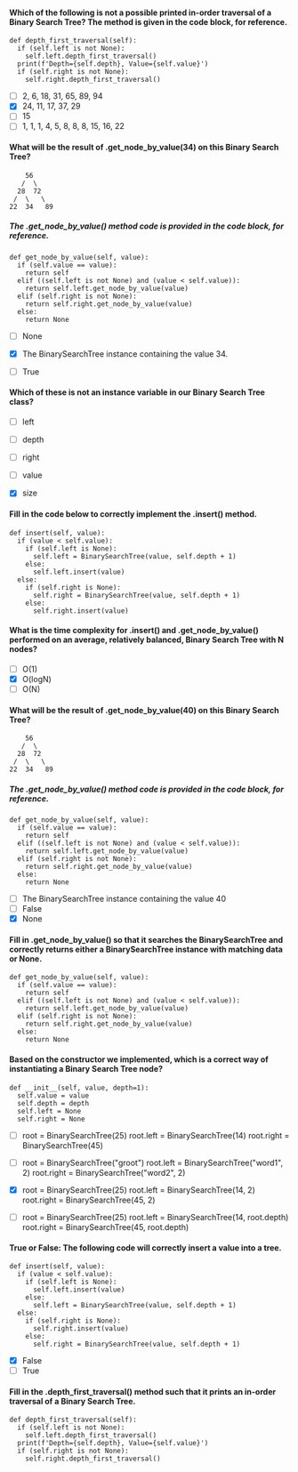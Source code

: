 #### Which of the following is not a possible printed in-order traversal of a Binary Search Tree? The method is given in the code block, for reference.

    def depth_first_traversal(self):
      if (self.left is not None):
        self.left.depth_first_traversal()
      print(f'Depth={self.depth}, Value={self.value}')
      if (self.right is not None):
        self.right.depth_first_traversal()

- [ ] 2, 6, 18, 31, 65, 89, 94
- [x] 24, 11, 17, 37, 29
- [ ] 15
- [ ] 1, 1, 1, 4, 5, 8, 8, 8, 15, 16, 22

#### What will be the result of .get_node_by_value(34) on this Binary Search Tree?

        56
       /  \
      28  72
     /  \   \
    22  34   89

##### The .get_node_by_value() method code is provided in the code block, for reference.

    def get_node_by_value(self, value):
      if (self.value == value):
        return self
      elif ((self.left is not None) and (value < self.value)):
        return self.left.get_node_by_value(value)
      elif (self.right is not None):
        return self.right.get_node_by_value(value)
      else:
        return None

- [ ] None
- [x] The BinarySearchTree instance containing the value 34.
- [ ] True


#### Which of these is not an instance variable in our Binary Search Tree class?

- [ ] left
- [ ] depth
- [ ] right
- [ ] value
- [x] size


#### Fill in the code below to correctly implement the .insert() method.

    def insert(self, value):
      if (value < self.value):
        if (self.left is None):
          self.left = BinarySearchTree(value, self.depth + 1)
        else:
          self.left.insert(value)
      else:
        if (self.right is None):
          self.right = BinarySearchTree(value, self.depth + 1)
        else:
          self.right.insert(value)


#### What is the time complexity for .insert() and .get_node_by_value() performed on an average, relatively balanced, Binary Search Tree with N nodes?

- [ ] O(1)
- [x] O(logN)
- [ ] O(N)

#### What will be the result of .get_node_by_value(40) on this Binary Search Tree?

        56
       /  \
      28  72
     /  \   \
    22  34   89

##### The .get_node_by_value() method code is provided in the code block, for reference.

    def get_node_by_value(self, value):
      if (self.value == value):
        return self
      elif ((self.left is not None) and (value < self.value)):
        return self.left.get_node_by_value(value)
      elif (self.right is not None):
        return self.right.get_node_by_value(value)
      else:
        return None


- [ ] The BinarySearchTree instance containing the value 40
- [ ] False
- [x] None

#### Fill in .get_node_by_value() so that it searches the BinarySearchTree and correctly returns either a BinarySearchTree instance with matching data or None.

    def get_node_by_value(self, value):
      if (self.value == value):
        return self
      elif ((self.left is not None) and (value < self.value)):
        return self.left.get_node_by_value(value)
      elif (self.right is not None):
        return self.right.get_node_by_value(value)
      else:
        return None


#### Based on the constructor we implemented, which is a correct way of instantiating a Binary Search Tree node?

    def __init__(self, value, depth=1):
      self.value = value
      self.depth = depth
      self.left = None
      self.right = None


- [ ] root = BinarySearchTree(25)
      root.left = BinarySearchTree(14)
      root.right = BinarySearchTree(45)

- [ ] root = BinarySearchTree("groot")
      root.left = BinarySearchTree("word1", 2)
      root.right = BinarySearchTree("word2", 2)

- [x] root = BinarySearchTree(25)
      root.left = BinarySearchTree(14, 2)
      root.right = BinarySearchTree(45, 2)

- [ ] root = BinarySearchTree(25)
      root.left = BinarySearchTree(14, root.depth)
      root.right = BinarySearchTree(45, root.depth)

#### True or False: The following code will correctly insert a value into a tree.

    def insert(self, value):
      if (value < self.value):
        if (self.left is None):
          self.left.insert(value)
        else:
          self.left = BinarySearchTree(value, self.depth + 1)
      else:
        if (self.right is None):
          self.right.insert(value)
        else:
          self.right = BinarySearchTree(value, self.depth + 1)


- [x] False
- [ ] True

#### Fill in the .depth_first_traversal() method such that it prints an in-order traversal of a Binary Search Tree.


    def depth_first_traversal(self):
      if (self.left is not None):
        self.left.depth_first_traversal()
      print(f'Depth={self.depth}, Value={self.value}')
      if (self.right is not None):
        self.right.depth_first_traversal()
